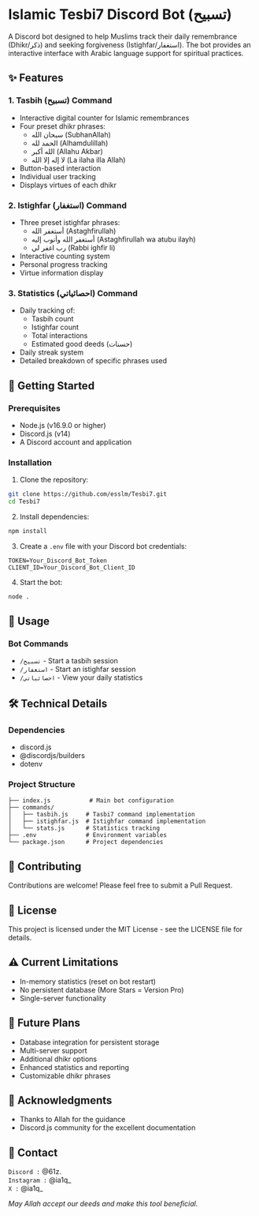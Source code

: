 # Islamic Tesbi7 Discord Bot (تسبيح)

A Discord bot designed to help Muslims track their daily remembrance (Dhikr/ذكر) and seeking forgiveness (Istighfar/استغفار). The bot provides an interactive interface with Arabic language support for spiritual practices.

## ✨ Features

### 1. Tasbih (تسبيح) Command
- Interactive digital counter for Islamic remembrances
- Four preset dhikr phrases:
  - سبحان الله (SubhanAllah)
  - الحمد لله (Alhamdulillah)
  - الله أكبر (Allahu Akbar)
  - لا إله إلا الله (La ilaha illa Allah)
- Button-based interaction
- Individual user tracking
- Displays virtues of each dhikr

### 2. Istighfar (استغفار) Command
- Three preset istighfar phrases:
  - أستغفر الله (Astaghfirullah)
  - أستغفر الله وأتوب إليه (Astaghfirullah wa atubu ilayh)
  - رب اغفر لي (Rabbi ighfir li)
- Interactive counting system
- Personal progress tracking
- Virtue information display

### 3. Statistics (احصائياتي) Command
- Daily tracking of:
  - Tasbih count
  - Istighfar count
  - Total interactions
  - Estimated good deeds (حسنات)
- Daily streak system
- Detailed breakdown of specific phrases used

## 🚀 Getting Started

### Prerequisites
- Node.js (v16.9.0 or higher)
- Discord.js (v14)
- A Discord account and application

### Installation
1. Clone the repository:
```bash
git clone https://github.com/esslm/Tesbi7.git
cd Tesbi7
```

2. Install dependencies:
```bash
npm install
```

3. Create a `.env` file with your Discord bot credentials:
```env
TOKEN=Your_Discord_Bot_Token
CLIENT_ID=Your_Discord_Bot_Client_ID
```

4. Start the bot:
```bash
node .
```

## 📝 Usage

### Bot Commands
- `/تسبيح` - Start a tasbih session
- `/استغفار` - Start an istighfar session
- `/احصائياتي` - View your daily statistics

## 🛠️ Technical Details

### Dependencies
- discord.js
- @discordjs/builders
- dotenv

### Project Structure
```
├── index.js           # Main bot configuration
├── commands/
│   ├── tasbih.js     # Tasbi7 command implementation
│   ├── istighfar.js  # Istighfar command implementation
│   └── stats.js      # Statistics tracking
├── .env              # Environment variables
└── package.json      # Project dependencies
```

## 🤝 Contributing
Contributions are welcome! Please feel free to submit a Pull Request.

## 📄 License
This project is licensed under the MIT License - see the LICENSE file for details.

## ⚠️ Current Limitations
- In-memory statistics (reset on bot restart)
- No persistent database (More Stars = Version Pro)
- Single-server functionality

## 🔮 Future Plans
- Database integration for persistent storage
- Multi-server support
- Additional dhikr options
- Enhanced statistics and reporting
- Customizable dhikr phrases

## 🙏 Acknowledgments
- Thanks to Allah for the guidance
- Discord.js community for the excellent documentation

## 🌠 Contact
`Discord :` @61z.
<br>
`Instagram :` @ia1q_
<br>
`X :` @ia1q_

*May Allah accept our deeds and make this tool beneficial.*
